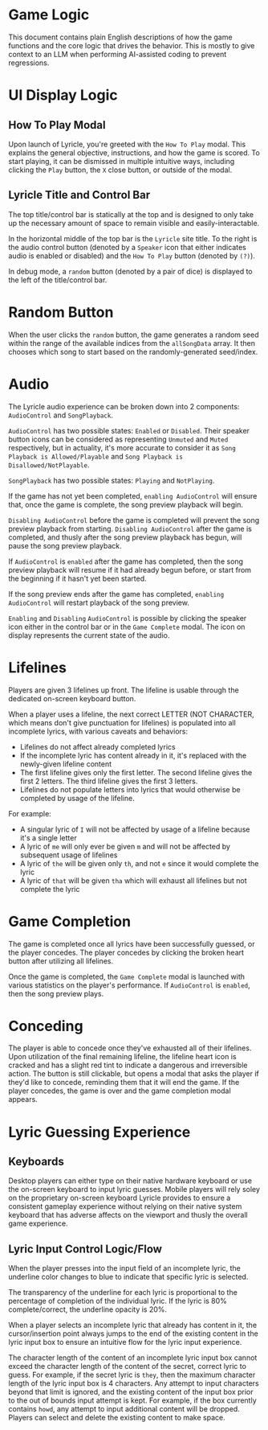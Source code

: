 # Game Logic

This document contains plain English descriptions of how the game functions and the core logic that drives the behavior. This is mostly to give context to an LLM when performing AI-assisted coding to prevent regressions.

# UI Display Logic

## How To Play Modal

Upon launch of Lyricle, you're greeted with the `How To Play` modal. This explains the general objective, instructions, and how the game is scored. To start playing, it can be dismissed in multiple intuitive ways, including clicking the `Play` button, the `X` close button, or outside of the modal.

## Lyricle Title and Control Bar

The top title/control bar is statically at the top and is designed to only take up the necessary amount of space to remain visible and easily-interactable.

In the horizontal middle of the top bar is the `Lyricle` site title. To the right is the audio control button (denoted by a `Speaker` icon that either indicates audio is enabled or disabled) and the `How To Play` button (denoted by `(?)`).

In debug mode, a `random` button (denoted by a pair of dice) is displayed to the left of the title/control bar.

# Random Button

When the user clicks the `random` button, the game generates a random seed within the range of the available indices from the `allSongData` array. It then chooses which song to start based on the randomly-generated seed/index.

# Audio

The Lyricle audio experience can be broken down into 2 components: `AudioControl` and `SongPlayback`.

`AudioControl` has two possible states: `Enabled` or `Disabled`. Their speaker button icons can be considered as representing `Unmuted` and `Muted` respectively, but in actuality, it's more accurate to consider it as `Song Playback is Allowed/Playable` and `Song Playback is Disallowed/NotPlayable`.

`SongPlayback` has two possible states: `Playing` and `NotPlaying`.

If the game has not yet been completed, `enabling AudioControl` will ensure that, once the game is complete, the song preview playback will begin.

`Disabling AudioControl` before the game is completed will prevent the song preview playback from starting. `Disabling AudioControl` after the game is completed, and thusly after the song preview playback has begun, will pause the song preview playback.

If `AudioControl` is `enabled` after the game has completed, then the song preview playback will resume if it had already begun before, or start from the beginning if it hasn't yet been started.

If the song preview ends after the game has completed, `enabling AudioControl` will restart playback of the song preview.

`Enabling` and `Disabling` `AudioControl` is possible by clicking the speaker icon either in the control bar or in the `Game Complete` modal. The icon on display represents the current state of the audio.

# Lifelines

Players are given 3 lifelines up front. The lifeline is usable through the dedicated on-screen keyboard button.

When a player uses a lifeline, the next correct LETTER (NOT CHARACTER, which means don't give punctuation for lifelines) is populated into all incomplete lyrics, with various caveats and behaviors:
- Lifelines do not affect already completed lyrics
- If the incomplete lyric has content already in it, it's replaced with the newly-given lifeline content
- The first lifeline gives only the first letter. The second lifeline gives the first 2 letters. The third lifeline gives the first 3 letters.
- Lifelines do not populate letters into lyrics that would otherwise be completed by usage of the lifeline.

For example:
- A singular lyric of `I` will not be affected by usage of a lifeline because it's a single letter
- A lyric of `me` will only ever be given `m` and will not be affected by subsequent usage of lifelines
- A lyric of `the` will be given only `th`, and not `e` since it would complete the lyric
- A lyric of `that` will be given `tha` which will exhaust all lifelines but not complete the lyric

# Game Completion

The game is completed once all lyrics have been successfully guessed, or the player concedes. The player concedes by clicking the broken heart button after utilizing all lifelines.

Once the game is completed, the `Game Complete` modal is launched with various statistics on the player's performance. If `AudioControl` is `enabled`, then the song preview plays.

# Conceding

The player is able to concede once they've exhausted all of their lifelines. Upon utilization of the final remaining lifeline, the lifeline heart icon is cracked and has a slight red tint to indicate a dangerous and irreversible action. The button is still clickable, but opens a modal that asks the player if they'd like to concede, reminding them that it will end the game. If the player concedes, the game is over and the game completion modal appears.

# Lyric Guessing Experience

## Keyboards

Desktop players can either type on their native hardware keyboard or use the on-screen keyboard to input lyric guesses. Mobile players will rely soley on the proprietary on-screen keyboard Lyricle provides to ensure a consistent gameplay experience without relying on their native system keyboard that has adverse affects on the viewport and thusly the overall game experience.

## Lyric Input Control Logic/Flow

When the player presses into the input field of an incomplete lyric, the underline color changes to blue to indicate that specific lyric is selected.

The transparency of the underline for each lyric is proportional to the percentage of completion of the individual lyric. If the lyric is 80% complete/correct, the underline opacity is 20%.

When a player selects an incomplete lyric that already has content in it, the cursor/insertion point always jumps to the end of the existing content in the lyric input box to ensure an intuitive flow for the lyric input experience.

The character length of the content of an incomplete lyric input box cannot exceed the character length of the content of the secret, correct lyric to guess. For example, if the secret lyric is `they`, then the maximum character length of the lyric input box is 4 characters. Any attempt to input characters beyond that limit is ignored, and the existing content of the input box prior to the out of bounds input attempt is kept. For example, if the box currently contains `howd`, any attempt to input additional content will be dropped. Players can select and delete the existing content to make space.